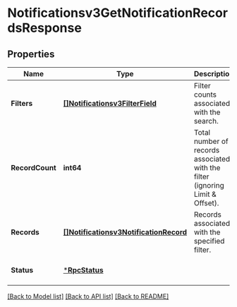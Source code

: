# Notificationsv3GetNotificationRecordsResponse

## Properties
Name | Type | Description | Notes
------------ | ------------- | ------------- | -------------
**Filters** | [**[]Notificationsv3FilterField**](notificationsv3FilterField.md) | Filter counts associated with the search. | [optional] [default to null]
**RecordCount** | **int64** | Total number of records associated with the filter (ignoring Limit &amp; Offset). | [optional] [default to null]
**Records** | [**[]Notificationsv3NotificationRecord**](notificationsv3NotificationRecord.md) | Records associated with the specified filter. | [optional] [default to null]
**Status** | [***RpcStatus**](rpcStatus.md) |  | [optional] [default to null]

[[Back to Model list]](../README.md#documentation-for-models) [[Back to API list]](../README.md#documentation-for-api-endpoints) [[Back to README]](../README.md)

